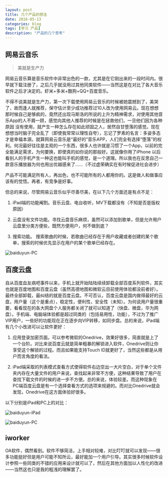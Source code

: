 ```yaml
---
layout: post
title: 几个产品的想法
date: 2016-05-13
categories: blog
tags: [学习 产品]
description: "产品的几个思考"
---
```


## 网易云音乐

> 美就是生产力

网易云音乐算是音乐软件中非常出色的一款，尤其是在它刚出来的一段时间内。很早就下载注册了，之后几乎就没用过其他同类软件——当然这是在对比了各大音乐软件之后才决定的。虾米+多米+酷狗+QQ+百度音乐。

不得不说美就是生产力，第一次下载使用网易云音乐的时候被她震撼到了，美哭了，故而逢人就推荐，保守估计至少成功推荐过10人改为使用网易云。现在想想那时候自己是够疯的，竟然还出现马斯洛的所说的上升为精神需求，对使用其他音乐App的人不屑一顾，感觉向其他人推荐的时候是在拯救他们，一旦他们因为各种原因 没有使用，就产生一种怎么存在如此顽固之人，居然自甘堕落的感觉。现在想想当时脑子完全乱了（即使我常常以理性自夸），忘记了罗素的名言：多姿多态才是幸福本源。就算网易云音乐是“最好的”音乐APP，人们完全有选择“堕落”的权利。何况最好往往是主观的一个东西，很多人也许就是习惯了一个App，以前的完全能满足需求，为何要换，即使真的如你说的那般好。这就像你用了iPhone 以后看别人的手机产生一种这也能叫手机的感觉，是一个道理。所以我也在反思自己一款音乐播放器为何也用出优越感来了……（不过虚荣确实在有时候促进社会进步）

产品不可能满足所有人，再出色，也不可能所有的人都用你的。这是做人和做事应该有的觉悟。再者，有竞争是好事。

但总的来说，尽管网易云音乐似乎尽善尽美，在以下几个方面还是有点不足：

1. iPad端的功能阉割。音乐云盘、电台收听，MV下载都没有（不知是否是版权原因）

2. 云盘没有文件功能。寻找云盘音乐麻烦，虽然可以添加到歌单，但是允许用户云盘里分类方便些，既然方便用户，何不做到底？

3. 搜索功能。 搜索歌曲的时候，若歌曲已经存在于用户收藏或者创建的某个歌单，搜索的时候优先显示在用户的某个歌单已经存在。


![baiduyun-PC](http://7xsx6z.com1.z0.glb.clouddn.com/IMG_0022.PNG)

## 百度云盘

自从百度血友病吧事件以来，手机上就开始陆陆续续卸载全部百度系列软件，其实也就是百度地图和百度云盘（虽然高德地图和微软云目前使用体验都没前者好）。最终全部卸载，最纠结的就是百度云盘。不可否认，百度云盘是国内做得最好的云盘，用户量（这个是重点），稳定性，便利性，安全性（未知）。为何说用户量很重要，看看现在的各大网盘个人服务都关闭了就可以知道了（快盘、微盘，华为网盘）。手机端、电脑端体验都是超过同类的（包括易用性，功能），不过为了推广VIP用户，一些好的功能现在正在逐步向VIP转移，如同步盘。总的来说，iPad端有几个小改进可以让软件更好：

1. 应用登录加密页面。可以参考微软的Onedrive，效果好很多，简直就是上了一个台阶。对比来说百度云就是简单粗暴的解锁进入软件，Onedrive则让你享受这个解锁的过程。而且如果能支持Touch ID就更好了，当然这些都是从用户而言角度的看法。

2. iPad端采取的列表模式查看方式使得软件右边空出一大片空白，对于单个文件夹内存在大量文件的用户来说，查找起来非常不方便，这种结果导致了用户在查找下载文件的时候的进一步不方便。总的来说，体验较差。而这种现象在PC端百度云盘是有一个选择查看方式的选项来规避的。而对比Onedrive就会发现，Onedrive在这方面体验好很多。

以下分别是iPad和PC上的对比：

![baiduyun-iPad](http://7xsx6z.com1.z0.glb.clouddn.com/IMG_0021.PNG)

![baiduyun-PC](http://7xsx6z.com1.z0.glb.clouddn.com/%E7%99%BE%E5%BA%A6%E4%BA%91%E7%AE%A1%E5%AE%B6.png)

## iworker

OA软件，偶然看到。软件不够简洁，上手相对较难，对比叮叮就可以发现——很多功能挺好但是用户可能不知所云，最好能加一个用户引导。其实很多时候软件设计参照一些同类的不错的应用来设计就可以了，然后在其他方面加以人性化的改进——当然这也只是我的粗浅的理解罢了。

